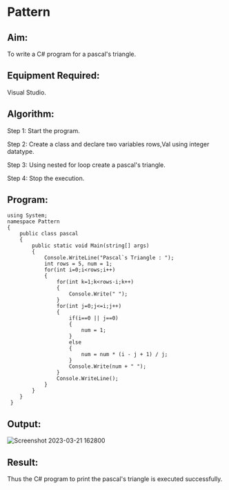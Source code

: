 # Pattern

## Aim:

To write a C# program for a pascal's triangle.

## Equipment Required:

Visual Studio.

## Algorithm:
Step 1: Start the program.

Step 2: Create a class and declare two variables rows,Val using integer datatype.

Step 3: Using nested for loop create a pascal's triangle.

Step 4: Stop the execution.

## Program:
```
using System;
namespace Pattern
{
    public class pascal
    {
        public static void Main(string[] args)
        {
            Console.WriteLine("Pascal`s Triangle : ");
            int rows = 5, num = 1;
            for(int i=0;i<rows;i++)
            {
                for(int k=1;k<rows-i;k++)
                {
                    Console.Write(" ");
                }
                for(int j=0;j<=i;j++)
                {
                    if(i==0 || j==0)
                    {
                        num = 1;
                    }
                    else
                    {
                        num = num * (i - j + 1) / j;
                    }
                    Console.Write(num + " ");
                }
                Console.WriteLine();
            }
        }
    }
 }
```
## Output:
![Screenshot 2023-03-21 162800](https://user-images.githubusercontent.com/94165415/228642738-8f906bb1-4d5d-4b26-bca6-6bbeb96a5b48.png)

## Result:
Thus the C# program to print the pascal's triangle is executed successfully.
